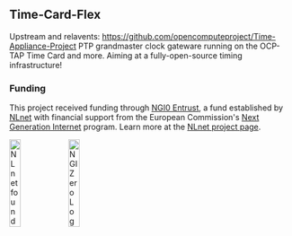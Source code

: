 ## Time-Card-Flex

Upstream and relavents: https://github.com/opencomputeproject/Time-Appliance-Project
PTP grandmaster clock gateware running on the OCP-TAP Time Card and more. Aiming at a fully-open-source timing infrastructure! 

 ### Funding

 This project received funding through [NGI0 Entrust](https://nlnet.nl/entrust), a fund established by [NLnet](https://nlnet.nl) with financial support from the European Commission's [Next Generation Internet](https://ngi.eu) program. Learn more at the [NLnet project page](https://nlnet.nl/project/PTP-timingcard-gateware).

 [<img src="https://nlnet.nl/logo/banner.png" alt="NLnet foundation logo" width="20%" />](https://nlnet.nl)
 [<img src="https://nlnet.nl/image/logos/NGI0_tag.svg" alt="NGI Zero Logo" width="20%" />](https://nlnet.nl/entrust)
